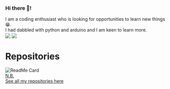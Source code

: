 ### Hi there 👋!

I am a coding enthusiast who is looking for opportunities to learn new things😁.
<BR>
I had dabbled with python and arduino and I am keen to learn more.<br>
<img align="center" src="https://github-readme-stats.vercel.app/api?username=georgerahul24&count_private=true&show_icons=true&theme=radical"/>
<img align="center" src="https://github-readme-stats.vercel.app/api/top-langs/?username=georgerahul24&theme=radical"/>

<!--
![Github stats](https://github-readme-stats.vercel.app/api?username=georgerahul24&count_private=true&show_icons=true&theme=radical)
![Languages](https://github-readme-stats.vercel.app/api/top-langs/?username=georgerahul24&theme=radical)
[pin](https://github-readme-stats.vercel.app/api/pin/?username=georgerahul24&theme=radical)
 --->
# Repositories
![ReadMe Card](https://github-readme-stats.vercel.app/api/pin/?username=georgerahul24&repo=Vira-Personal-Assistant&theme=radical)<br>
<u>N.B.<u><br>
See all my repositories [here](https://github.com/georgerahul24?tab=repositories)

